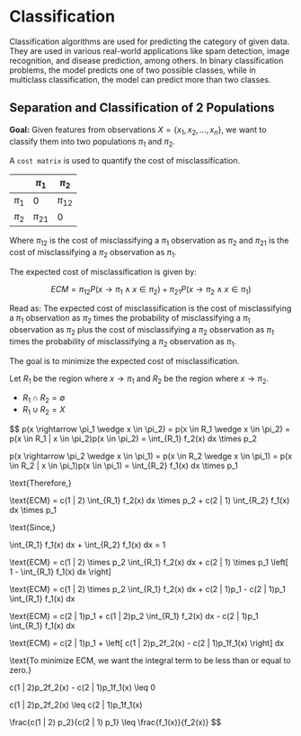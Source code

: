 # Classification
Classification algorithms are used for predicting the category of given data. They are used in various real-world applications like spam detection, image recognition, and disease prediction, among others. In binary classification problems, the model predicts one of two possible classes, while in multiclass classification, the model can predict more than two classes.

## Separation and Classification of 2 Populations
**Goal:** Given features from observations $X= \{x_1, x_2, ..., x_n\}$, we want to classify them into two populations $\pi_{1}$ and $\pi_{2}$.

A `cost matrix` is used to quantify the cost of misclassification. 

|  | $\pi_{1}$ | $\pi_{2}$ |
| --- | --- | --- |
| $\pi_{1}$ | 0 | $\pi_{12}$ |
| $\pi_{2}$ | $\pi_{21}$ | 0 |

Where $\pi_{12}$ is the cost of misclassifying a $\pi_{1}$ observation as $\pi_{2}$ and $\pi_{21}$ is the cost of misclassifying a $\pi_{2}$ observation as $\pi_{1}$. 

The expected cost of misclassification is given by:

$$ECM = \pi_{12}P(x \rightarrow \pi_{1} \wedge x \in \pi_{2}) + \pi_{21}P(x \rightarrow \pi_{2} \wedge x \in \pi_{1})$$

Read as: The expected cost of misclassification is the cost of misclassifying a $\pi_{1}$ observation as $\pi_{2}$ times the probability of misclassifying a $\pi_{1}$ observation as $\pi_{2}$ plus the cost of misclassifying a $\pi_{2}$ observation as $\pi_{1}$ times the probability of misclassifying a $\pi_{2}$ observation as $\pi_{1}$.

The goal is to minimize the expected cost of misclassification.

Let $R_1$ be the region where $x \rightarrow \pi_{1}$ and $R_2$ be the region where $x \rightarrow \pi_{2}$.
- $R_1 \cap R_2 = \emptyset$
- $R_1 \cup R_2 = X$

$$
p(x \rightarrow \pi_1 \wedge x \in \pi_2) = p(x \in R_1 \wedge x \in \pi_2) = p(x \in R_1 | x \in \pi_2)p(x \in \pi_2) = \int_{R_1} f_2(x) dx \times p_2

p(x \rightarrow \pi_2 \wedge x \in \pi_1) = p(x \in R_2 \wedge x \in \pi_1) = p(x \in R_2 | x \in \pi_1)p(x \in \pi_1) = \int_{R_2} f_1(x) dx \times p_1

\text{Therefore,}

\text{ECM} = c(1 | 2) \int_{R_1} f_2(x) dx \times p_2 + c(2 | 1) \int_{R_2} f_1(x) dx \times p_1

\text{Since,}

\int_{R_1} f_1(x) dx + \int_{R_2} f_1(x) dx = 1

\text{ECM} = c(1 | 2) \times p_2 \int_{R_1} f_2(x) dx + c(2 | 1) \times p_1 \left[ 1 - \int_{R_1} f_1(x) dx \right]

\text{ECM} = c(1 | 2) \times p_2 \int_{R_1} f_2(x) dx + c(2 | 1)p_1 - c(2 | 1)p_1 \int_{R_1} f_1(x) dx

\text{ECM} = c(2 | 1)p_1 + c(1 | 2)p_2 \int_{R_1} f_2(x) dx - c(2 | 1)p_1 \int_{R_1} f_1(x) dx

\text{ECM} = c(2 | 1)p_1 + \left[ c(1 | 2)p_2f_2(x) - c(2 | 1)p_1f_1(x) \right] dx

\text{To minimize ECM, we want the integral term to be less than or equal to zero.}

c(1 | 2)p_2f_2(x) - c(2 | 1)p_1f_1(x) \leq 0

c(1 | 2)p_2f_2(x) \leq c(2 | 1)p_1f_1(x)

\frac{c(1 | 2) p_2}{c(2 | 1) p_1} \leq \frac{f_1(x)}{f_2(x)}
$$